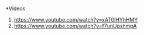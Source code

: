*Videos
1. https://www.youtube.com/watch?v=xAT0lHYhHMY
2. https://www.youtube.com/watch?v=f7unUpshmpA